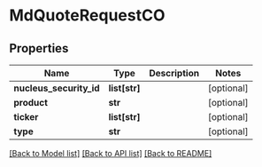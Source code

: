 # MdQuoteRequestCO

## Properties
Name | Type | Description | Notes
------------ | ------------- | ------------- | -------------
**nucleus_security_id** | **list[str]** |  | [optional] 
**product** | **str** |  | [optional] 
**ticker** | **list[str]** |  | [optional] 
**type** | **str** |  | [optional] 

[[Back to Model list]](../README.md#documentation-for-models) [[Back to API list]](../README.md#documentation-for-api-endpoints) [[Back to README]](../README.md)


